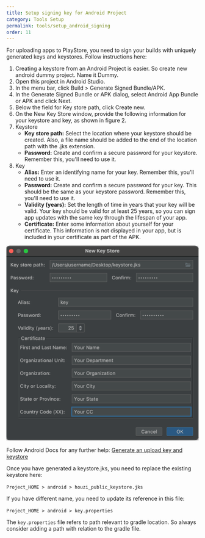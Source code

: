 ```yaml
---
title: Setup signing key for Android Project
category: Tools Setup
permalink: tools/setup_android_signing
order: 11
---
```


For uploading apps to PlayStore, you need to sign your builds with uniquely generated keys and keystores. Follow instructions here:

1. Creating a keystore from an Android Project is easier. So create new android dummy project. Name it Dummy.
2. Open this project in Android Studio.
3. In the menu bar, click Build > Generate Signed Bundle/APK.
4. In the Generate Signed Bundle or APK dialog, select Android App Bundle or APK and click Next.
5. Below the field for Key store path, click Create new.
6. On the New Key Store window, provide the following information for your keystore and key, as shown in figure 2.
7. Keystore
    - **Key store path:** Select the location where your keystore should be created. Also, a file name should be added to the end of the location path with the .jks extension.
    - **Password:** Create and confirm a secure password for your keystore. Remember this, you'll need to use it.
8. Key
    - **Alias:** Enter an identifying name for your key. Remember this, you'll need to use it.
    - **Password:** Create and confirm a secure password for your key. This should be the same as your keystore password. Remember this, you'll need to use it.
    - **Validity (years):** Set the length of time in years that your key will be valid. Your key should be valid for at least 25 years, so you can sign app updates with the same key through the lifespan of your app.
    - **Certificate:** Enter some information about yourself for your certificate. This information is not displayed in your app, but is included in your certificate as part of the APK.

![Generate New Keystore](../../images/keystore.png)

Follow Android Docs for any further help: [Generate an upload key and keystore](https://developer.android.com/studio/publish/app-signing#generate-key)

Once you have generated a keystore.jks, you need to replace the existing keystore here:

`Project_HOME > android > houzi_public_keystore.jks`

If you have different name, you need to update its reference in this file:

`Project_HOME > android > key.properties`

The `key.properties` file refers to path relevant to gradle location. So always consider adding a path with relation to the gradle file.